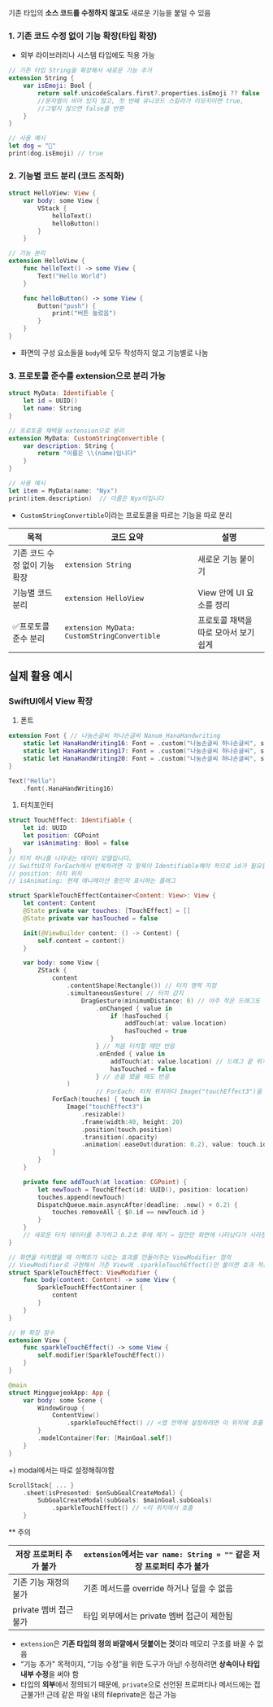 기존 타입의 **소스 코드를 수정하지 않고도** 새로운 기능을 붙일 수 있음

### 1. **기존 코드 수정 없이 기능 확장(타입 확장)**
- 외부 라이브러리나 시스템 타입에도 적용 가능

```swift
// 기존 타입 String을 확장해서 새로운 기능 추가
extension String {
    var isEmoji: Bool {
        return self.unicodeScalars.first?.properties.isEmoji ?? false
        //문자열이 비어 있지 않고, 첫 번째 유니코드 스칼라가 이모지이면 true,
        //그렇지 않으면 false를 반환
    }
}

// 사용 예시
let dog = "🐶"
print(dog.isEmoji) // true
```

### 2. **기능별 코드 분리 (코드 조직화)**
```swift
struct HelloView: View {
    var body: some View {
        VStack {
            helloText()
            helloButton()
        }
    }
```

```swift
// 기능 분리
extension HelloView {
    func helloText() -> some View {
        Text("Hello World")
    }

    func helloButton() -> some View {
        Button("push") {
            print("버튼 눌렀음")
        }
    }
}
```

- 화면의 구성 요소들을 `body`에 모두 작성하지 않고 기능별로 나눔

### 3. **프로토콜 준수를 extension으로 분리 가능**
```swift
struct MyData: Identifiable {
    let id = UUID()
    let name: String
}

// 프로토콜 채택을 extension으로 분리
extension MyData: CustomStringConvertible {
    var description: String {
        return "이름은 \\(name)입니다"
    }
}

// 사용 예시
let item = MyData(name: "Nyx")
print(item.description)  // 이름은 Nyx이입니다
```
- `CustomStringConvertible`이라는 프로토콜을 따르는 기능을 따로 분리

| 목적                | 코드 요약                                       | 설명                    |
| ----------------- | ------------------------------------------- | --------------------- |
| 기존 코드 수정 없이 기능 확장 | `extension String`                          | 새로운 기능 붙이기            |
| 기능별 코드 분리         | `extension HelloView`                       | View 안에 UI 요소를 정리     |
| ✅프로토콜 준수 분리       | `extension MyData: CustomStringConvertible` | 프로토콜 채택을 따로 모아서 보기 쉽게 |

## 실제 활용 예시

### SwiftUI에서 View 확장
1. 폰트
```swift
extension Font { // 나눔손글씨 하나손글씨 Nanum_HanaHandwriting
    static let HanaHandWriting16: Font = .custom("나눔손글씨 하나손글씨", size: 16)
    static let HanaHandWriting17: Font = .custom("나눔손글씨 하나손글씨", size: 17)
    static let HanaHandWriting20: Font = .custom("나눔손글씨 하나손글씨", size: 20)
}
```

```swift
Text("Hello")
    .font(.HanaHandWriting16)
```

1. 터치포인터
```swift
struct TouchEffect: Identifiable {
    let id: UUID
    let position: CGPoint
    var isAnimating: Bool = false
}
// 터치 하나를 나타내는 데이터 모델입니다.
// SwiftUI의 ForEach에서 반복하려면 각 항목이 Identifiable해야 하므로 id가 필요함
// position: 터치 위치
// isAnimating: 현재 애니메이션 중인지 표시하는 플래그

struct SparkleTouchEffectContainer<Content: View>: View {
    let content: Content
    @State private var touches: [TouchEffect] = []
    @State private var hasTouched = false

    init(@ViewBuilder content: () -> Content) {
        self.content = content()
    }

    var body: some View {
        ZStack {
            content
                .contentShape(Rectangle()) // 터치 영역 지정
                .simultaneousGesture( // 터치 감지
                    DragGesture(minimumDistance: 0) // 아주 작은 드래그도 감지
                        .onChanged { value in
                            if !hasTouched {
                                addTouch(at: value.location)
                                hasTouched = true
                            }
                        } // 처음 터치할 때만 반응
                        .onEnded { value in
                            addTouch(at: value.location) // 드래그 끝 위치에서 반짝임
                            hasTouched = false
                        } // 손을 뗐을 때도 반응
                )
						// ForEach: 터치 위치마다 Image("touchEffect3")을 표시
            ForEach(touches) { touch in
                Image("touchEffect3")
                    .resizable()
                    .frame(width:40, height: 20)
                    .position(touch.position)
                    .transition(.opacity)
                    .animation(.easeOut(duration: 0.2), value: touch.id)
            }
        }
    }

    private func addTouch(at location: CGPoint) {
        let newTouch = TouchEffect(id: UUID(), position: location)
        touches.append(newTouch)
        DispatchQueue.main.asyncAfter(deadline: .now() + 0.2) {
            touches.removeAll { $0.id == newTouch.id }
        }
    }
    // 새로운 터치 데이터를 추가하고 0.2초 후에 제거 → 잠깐만 화면에 나타났다가 사라짐
}

// 화면을 터치했을 때 이펙트가 나오는 효과를 만들어주는 ViewModifier 정의
// ViewModifier로 구현해서 기존 View에 .sparkleTouchEffect()만 붙이면 효과 적용되도록 함
struct SparkleTouchEffect: ViewModifier {
    func body(content: Content) -> some View {
        SparkleTouchEffectContainer {
            content
        }
    }
}

// 뷰 확장 함수
extension View {
    func sparkleTouchEffect() -> some View {
        self.modifier(SparkleTouchEffect())
    }
}

```

```swift
@main
struct MingguejeokApp: App {
    var body: some Scene {
        WindowGroup {
            ContentView()
                .sparkleTouchEffect() // <앱 전역에 설정하려면 이 위치에 호출
        }
        .modelContainer(for: [MainGoal.self])
    }
}
```

+) modal에서는 따로 설정해줘야함
```swift
ScrollStack{ ... }
	.sheet(isPresented: $onSubGoalCreateModal) {
		SubGoalCreateModal(subGoals: $mainGoal.subGoals)
			.sparkleTouchEffect() // <이 위치에서 호출
	}
```


** 주의

| 저장 프로퍼티 추가 불가    | `extension`에서는 `var name: String = ""` 같은 저장 프로퍼티 추가 불가 |
| ---------------- | ------------------------------------------------------- |
| 기존 기능 재정의 불가     | 기존 메서드를 override 하거나 덮을 수 없음                            |
| private 멤버 접근 불가 | 타입 외부에서는 private 멤버 접근이 제한됨                             |
- `extension`은 **기존 타입의 정의 바깥에서 덧붙이는 것**이라 메모리 구조를 바꿀 수 없음
- “기능 추가" 목적이지, “기능 수정”을 위한 도구가 아님! 수정하려면 **상속이나 타입 내부 수정**을 써야 함
- 타입의 **외부**에서 정의되기 때문에, `private`으로 선언된 프로퍼티나 메서드에는 접근불가!! 근데 같은 파일 내의 fileprivate은 접근 가능